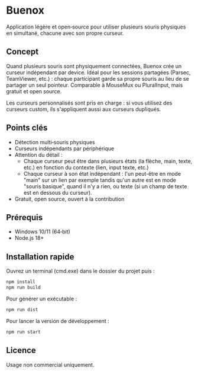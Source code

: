 # Buenox

Application légère et open‑source pour utiliser plusieurs souris physiques en simultané, chacune avec son propre curseur.

## Concept

Quand plusieurs souris sont physiquement connectées, Buenox crée un curseur indépendant par device. Idéal pour les sessions partagées (Parsec, TeamViewer, etc.) : chaque participant garde sa propre souris au lieu de se partager un seul pointeur. Comparable à MouseMux ou PluralInput, mais gratuit et open source.

Les curseurs personnalisés sont pris en charge : si vous utilisez des curseurs custom, ils s'appliquent aussi aux curseurs dupliqués.

## Points clés

- Détection multi‑souris physiques
- Curseurs indépendants par périphérique
- Attention du détail :
  - Chaque curseur peut être dans plusieurs états (la flèche, main, texte, etc.) en fonction du contexte (lien, input texte, etc.)
  - Chaque curseur à son état indépendant : l'un peut-être en mode "main" sur un lien par exemple tandis qu'un autre est en mode "souris basique", quand il n'y a rien, ou texte (si un champ de texte est en dessous du curseur).
- Gratuit, open source, ouvert à la contribution

## Prérequis

- Windows 10/11 (64‑bit)
- Node.js 18+

## Installation rapide

Ouvrez un terminal (cmd.exe) dans le dossier du projet puis :

```bat
npm install
npm run build
```

Pour générer un exécutable :

```bat
npm run dist
```

Pour lancer la version de développement :

```bat
npm run start
```

## Licence

Usage non commercial uniquement.
